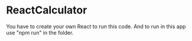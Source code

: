 # ReactCalculator

You have to create your own React to run this code. And to run in this app use "npm run" in the folder.
